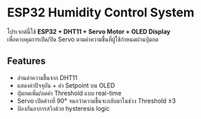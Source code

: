# ESP32 Humidity Control System

โปรเจกต์นี้ใช้ **ESP32 + DHT11 + Servo Motor + OLED Display**  
เพื่อควบคุมการเปิด/ปิด Servo ตามค่าความชื้นที่ผู้ใช้กำหนดผ่านปุ่มกด

## Features
- อ่านค่าความชื้นจาก DHT11
- แสดงค่าปัจจุบัน + ค่า Setpoint บน OLED
- ปุ่มกดเพิ่ม/ลดค่า Threshold แบบ real-time
- Servo เปิดค้างที่ 90° จนกว่าความชื้นจะกลับมาในช่วง Threshold ±3
- ป้องกันอาการสวิงด้วย hysteresis logic
